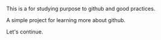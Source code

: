 This is a for studying purpose to github and good practices.

A simple project for learning more about github.

Let's continue.
